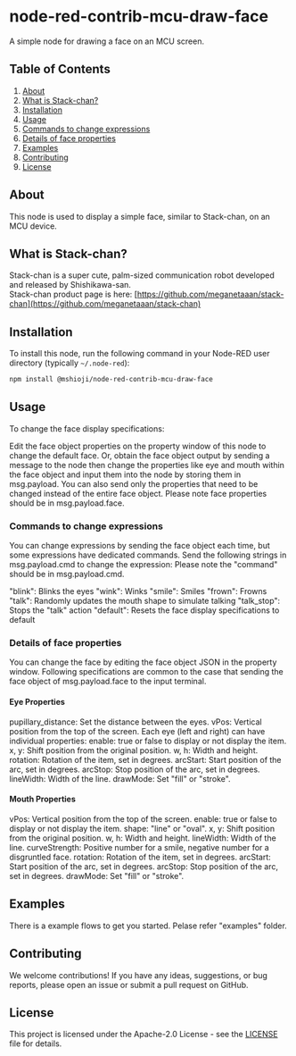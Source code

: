 # node-red-contrib-mcu-draw-face

A simple node for drawing a face on an MCU screen.

## Table of Contents
1. [About](#about)
2. [What is Stack-chan?](#what-is-stack-chan)
3. [Installation](#installation)
4. [Usage](#usage)
5. [Commands to change expressions](#commands-to-change-expressions)
6. [Details of face properties](#details-of-face-properties)
7. [Examples](#examples)
8. [Contributing](#contributing)
9. [License](#license)

## About
This node is used to display a simple face, similar to Stack-chan, on an MCU device.

## What is Stack-chan?
Stack-chan is a super cute, palm-sized communication robot developed and released by Shishikawa-san.  
Stack-chan product page is here: [https://github.com/meganetaaan/stack-chan](https://github.com/meganetaaan/stack-chan)

## Installation
To install this node, run the following command in your Node-RED user directory (typically `~/.node-red`):
```bash
npm install @mshioji/node-red-contrib-mcu-draw-face
```
## Usage
To change the face display specifications:

Edit the face object properties on the property window of this node to change the default face.
Or, obtain the face object output by sending a message to the node then change the properties like eye and mouth within the face object and input them into the node by storing them in msg.payload.
You can also send only the properties that need to be changed instead of the entire face object.
Please note face properties should be in msg.payload.face.

### Commands to change expressions
You can change expressions by sending the face object each time, but some expressions have dedicated commands.
Send the following strings in msg.payload.cmd to change the expression:
Please note the "command" should be in msg.payload.cmd.

"blink": Blinks the eyes
"wink": Winks
"smile": Smiles
"frown": Frowns
"talk": Randomly updates the mouth shape to simulate talking
"talk_stop": Stops the "talk" action
"default": Resets the face display specifications to default

### Details of face properties
You can change the face by editing the face object JSON in the property window.
Following specifications are common to the case that sending the face object of msg.payload.face to the input terminal.

#### Eye Properties
pupillary_distance: Set the distance between the eyes.
vPos: Vertical position from the top of the screen.
Each eye (left and right) can have individual properties:
enable: true or false to display or not display the item.
x, y: Shift position from the original position.
w, h: Width and height.
rotation: Rotation of the item, set in degrees.
arcStart: Start position of the arc, set in degrees.
arcStop: Stop position of the arc, set in degrees.
lineWidth: Width of the line.
drawMode: Set "fill" or "stroke".

#### Mouth Properties
vPos: Vertical position from the top of the screen.
enable: true or false to display or not display the item.
shape: "line" or "oval".
x, y: Shift position from the original position.
w, h: Width and height.
lineWidth: Width of the line.
curveStrength: Positive number for a smile, negative number for a disgruntled face.
rotation: Rotation of the item, set in degrees.
arcStart: Start position of the arc, set in degrees.
arcStop: Stop position of the arc, set in degrees.
drawMode: Set "fill" or "stroke".

## Examples
There is a example flows to get you started.
Pelase refer "examples" folder.

## Contributing
We welcome contributions! If you have any ideas, suggestions, or bug reports, please open an issue or submit a pull request on GitHub.

## License
This project is licensed under the Apache-2.0 License - see the [LICENSE](LICENSE) file for details.